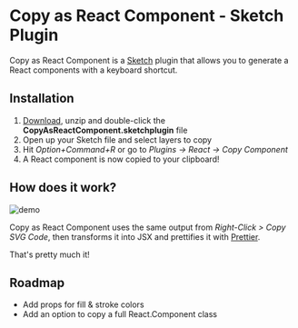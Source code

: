 # Copy as React Component - Sketch Plugin

Copy as React Component is a [Sketch](https://www.sketchapp.com) plugin that allows you to generate a React components with a keyboard shortcut.

## Installation

1.  [Download](https://github.com/jasondonnette/sketch-copy-as-react-component/releases/download/v1.0.0/Copy.as.React.Component.sketchplugin.zip), unzip and double-click the **CopyAsReactComponent.sketchplugin** file
2.  Open up your Sketch file and select layers to copy
3.  Hit _Option+Command+R_ or go to _Plugins -> React -> Copy Component_
4.  A React component is now copied to your clipboard!

## How does it work?

![demo](https://user-images.githubusercontent.com/823765/41882004-5835928c-789b-11e8-906a-fb908fd84f55.gif)

Copy as React Component uses the same output from _Right-Click > Copy SVG Code_, then transforms it into JSX and prettifies it with [Prettier](https://github.com/prettier/prettier).

That's pretty much it!

## Roadmap

- Add props for fill & stroke colors
- Add an option to copy a full React.Component class
